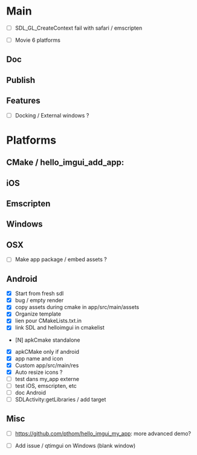 # Main
* [ ] SDL_GL_CreateContext fail with safari / emscripten
* [ ] Movie 6 platforms


## Doc

## Publish

## Features
* [ ] Docking / External windows ?


# Platforms

## CMake / hello_imgui_add_app:
     
## iOS

## Emscripten


## Windows

## OSX
* [ ] Make app package / embed assets ?

## Android
* [X] Start from fresh sdl
* [X] bug / empty render
* [X] copy assets during cmake
      in app/src/main/assets
* [X] Organize template
* [X] lien pour CMakeLists.txt.in 
* [X] link SDL and helloimgui in cmakelist
* [N] apkCmake standalone
* [X] apkCMake only if android
* [X] app name and icon
* [X]   Custom app/src/main/res
* [X] Auto resize icons ?
* [ ] test dans my_app externe
* [ ] test iOS, emscripten, etc
* [ ] doc Android
* [ ] SDLActivity:getLibraries / add target

## Misc
* [ ] https://github.com/pthom/hello_imgui_my_app: more advanced demo?
* [ ] Add issue / qtimgui on Windows (blank window)
   
